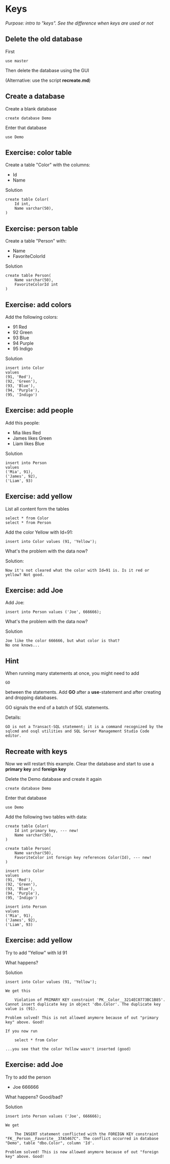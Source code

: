 # Keys

*Purpose: intro to "keys". See the difference when keys are used or not*


## Delete the old database

First

	use master

Then delete the database using the GUI	

(Alternative: use the script **recreate.md**)

## Create a database

Create a blank database 

	create database Demo

Enter that database

	use Demo

## Exercise: color table

Create a table "Color" with the columns:
- Id
- Name

Solution

	create table Color(
		Id int, 
		Name varchar(50),
	)

## Exercise: person table

Create a table "Person" with:
- Name
- FavoriteColorId 

Solution

	create table Person(
		Name varchar(50),
		FavoriteColorId int 
	)

## Exercise: add colors

Add the following colors:
- 91 Red
- 92 Green
- 93 Blue
- 94 Purple
- 95 Indigo

Solution

	insert into Color 
	values
	(91, 'Red'),
	(92, 'Green'),
	(93, 'Blue'),
	(94, 'Purple'),
	(95, 'Indigo')

## Exercise: add people

Add this people:
- Mia likes Red
- James likes Green
- Liam likes Blue

Solution

	insert into Person
	values
	('Mia', 91),
	('James', 92),
	('Liam', 93)

## Exercise: add yellow

List all content form the tables

	select * from Color
	select * from Person

Add the color Yellow with Id=91:

	insert into Color values (91, 'Yellow');

What's the problem with the data now?

Solution:

	Now it's not cleared what the color with Id=91 is. Is it red or yellow? Not good.

## Exercise: add Joe

Add Joe:

	insert into Person values ('Joe', 666666);

What's the problem with the data now?

Solution

	Joe like the color 666666, but what color is that?
	No one knows...

## Hint

When running many statements at once, you might need to add

	GO

between the statements. Add **GO** after a **use**-statement and after creating and dropping databases.

GO signals the end of a batch of SQL statements.

Details:

	GO is not a Transact-SQL statement; it is a command recognized by the sqlcmd and osql utilities and SQL Server Management Studio Code editor.

## Recreate with keys

Now we will restart this example. Clear the database and start to use a **primary key** and **foreign key**

Delete the Demo database and create it again

	create database Demo

Enter that database

	use Demo

Add the following two tables with data:

	create table Color(
		Id int primary key, --- new!
		Name varchar(50),
	)

	create table Person(
		Name varchar(50),
		FavoriteColor int foreign key references Color(Id), --- new!
	)

	insert into Color 
	values
	(91, 'Red'),
	(92, 'Green'),
	(93, 'Blue'),
	(94, 'Purple'),
	(95, 'Indigo')

	insert into Person
	values
	('Mia', 91),
	('James', 92),
	('Liam', 93)


## Exercise: add yellow

Try to add "Yellow" with Id 91

What happens? 

Solution

	insert into Color values (91, 'Yellow');

	We get this

		Violation of PRIMARY KEY constraint 'PK__Color__3214EC0773BC1B85'. Cannot insert duplicate key in object 'dbo.Color'. The duplicate key value is (91).

	Problem solved! This is not allowed anymore because of out "primary key" above. Good!

	If you now run 

		select * from Color

	...you see that the color Yellow wasn't inserted (good)

## Exercise: add Joe

Try to add the person
- Joe 666666

What happens? Good/bad?

Solution

	insert into Person values ('Joe', 666666);

	We get

		The INSERT statement conflicted with the FOREIGN KEY constraint "FK__Person__Favorite__37A5467C". The conflict occurred in database "Demo", table "dbo.Color", column 'Id'.

	Problem solved! This is now allowed anymore because of out "foreign key" above. Good!

